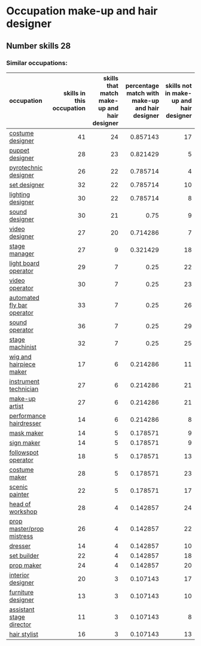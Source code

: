 # Occupation make-up and hair designer
## Number skills 28
### Similar occupations:
| occupation                                                  |   skills in this occupation |   skills that match make-up and hair designer |   percentage match with make-up and hair designer |   skills not in make-up and hair designer |
|:------------------------------------------------------------|----------------------------:|----------------------------------------------:|--------------------------------------------------:|------------------------------------------:|
| [costume designer](costume_designer.md)                     |                          41 |                                            24 |                                          0.857143 |                                        17 |
| [puppet designer](puppet_designer.md)                       |                          28 |                                            23 |                                          0.821429 |                                         5 |
| [pyrotechnic designer](pyrotechnic_designer.md)             |                          26 |                                            22 |                                          0.785714 |                                         4 |
| [set designer](set_designer.md)                             |                          32 |                                            22 |                                          0.785714 |                                        10 |
| [lighting designer](lighting_designer.md)                   |                          30 |                                            22 |                                          0.785714 |                                         8 |
| [sound designer](sound_designer.md)                         |                          30 |                                            21 |                                          0.75     |                                         9 |
| [video designer](video_designer.md)                         |                          27 |                                            20 |                                          0.714286 |                                         7 |
| [stage manager](stage_manager.md)                           |                          27 |                                             9 |                                          0.321429 |                                        18 |
| [light board operator](light_board_operator.md)             |                          29 |                                             7 |                                          0.25     |                                        22 |
| [video operator](video_operator.md)                         |                          30 |                                             7 |                                          0.25     |                                        23 |
| [automated fly bar operator](automated_fly_bar_operator.md) |                          33 |                                             7 |                                          0.25     |                                        26 |
| [sound operator](sound_operator.md)                         |                          36 |                                             7 |                                          0.25     |                                        29 |
| [stage machinist](stage_machinist.md)                       |                          32 |                                             7 |                                          0.25     |                                        25 |
| [wig and hairpiece maker](wig_and_hairpiece_maker.md)       |                          17 |                                             6 |                                          0.214286 |                                        11 |
| [instrument technician](instrument_technician.md)           |                          27 |                                             6 |                                          0.214286 |                                        21 |
| [make-up artist](make-up_artist.md)                         |                          27 |                                             6 |                                          0.214286 |                                        21 |
| [performance hairdresser](performance_hairdresser.md)       |                          14 |                                             6 |                                          0.214286 |                                         8 |
| [mask maker](mask_maker.md)                                 |                          14 |                                             5 |                                          0.178571 |                                         9 |
| [sign maker](sign_maker.md)                                 |                          14 |                                             5 |                                          0.178571 |                                         9 |
| [followspot operator](followspot_operator.md)               |                          18 |                                             5 |                                          0.178571 |                                        13 |
| [costume maker](costume_maker.md)                           |                          28 |                                             5 |                                          0.178571 |                                        23 |
| [scenic painter](scenic_painter.md)                         |                          22 |                                             5 |                                          0.178571 |                                        17 |
| [head of workshop](head_of_workshop.md)                     |                          28 |                                             4 |                                          0.142857 |                                        24 |
| [prop master/prop mistress](prop_master-prop_mistress.md)   |                          26 |                                             4 |                                          0.142857 |                                        22 |
| [dresser](dresser.md)                                       |                          14 |                                             4 |                                          0.142857 |                                        10 |
| [set builder](set_builder.md)                               |                          22 |                                             4 |                                          0.142857 |                                        18 |
| [prop maker](prop_maker.md)                                 |                          24 |                                             4 |                                          0.142857 |                                        20 |
| [interior designer](interior_designer.md)                   |                          20 |                                             3 |                                          0.107143 |                                        17 |
| [furniture designer](furniture_designer.md)                 |                          13 |                                             3 |                                          0.107143 |                                        10 |
| [assistant stage director](assistant_stage_director.md)     |                          11 |                                             3 |                                          0.107143 |                                         8 |
| [hair stylist](hair_stylist.md)                             |                          16 |                                             3 |                                          0.107143 |                                        13 |
